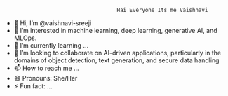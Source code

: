                                         Hai Everyone Its me Vaishnavi
- 👋 Hi, I’m @vaishnavi-sreeji
- 👀 I’m interested in machine learning, deep learning, generative AI, and MLOps.
- 🌱 I’m currently learning ...
- 💞️ I’m looking to collaborate on AI-driven applications, particularly in the domains of object detection, text generation, and secure data handling
- 📫 How to reach me ...
- 😄 Pronouns: She/Her
- ⚡ Fun fact: ...

<!---
vaishnavi-sreeji/vaishnavi-sreeji is a ✨ special ✨ repository because its `README.md` (this file) appears on your GitHub profile.
You can click the Preview link to take a look at your changes.
--->
